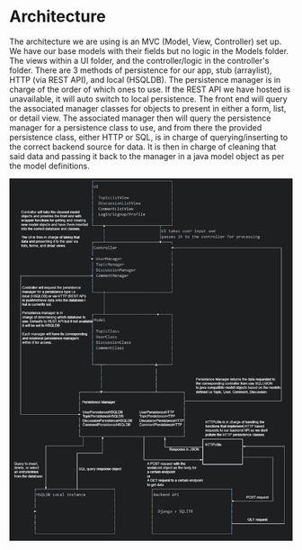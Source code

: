 Architecture
============

The architecture we are using is an MVC (Model, View, Controller) set up. We have our base models with their fields but no logic in the Models folder. The views within a UI folder, and the controller/logic in the controller's folder. 
There are 3 methods of persistence for our app, stub (arraylist), HTTP (via REST API), and local (HSQLDB). The persistence manager is in charge of the order of which ones to use. If the REST API we have hosted is unavailable, it will auto switch to local persistence. The front end will query the associated manager classes for objects to present in either a form, list, or detail view. The associated manager then will query the persistence manager for a persistence class to use, and from there the provided persistence class, either HTTP or SQL, is in charge of querying/inserting to the correct backend source for data. It is then in charge of cleaning that said data and passing it back to the manager in a java model object as per the model definitions. 

![alt text](architecture_pic.jpg)
